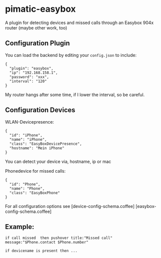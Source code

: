 pimatic-easybox
=======================

A plugin for detecting devices and missed calls through an Easybox 904x router (maybe other work, too)


Configuration Plugin
--------------------
You can load the backend by editing your `config.json` to include:

    {
      "plugin": "easybox",
      "ip": "192.168.158.1",
      "password": "xxx",
      "interval": "120"
    }

My router hangs after some time, if I lower the interval, so be careful.

Configuration Devices
---------------------

WLAN-Devicepresence:

    {
      "id": "iPhone",
      "name": "iPhone",
      "class": "EasyBoxDevicePresence",
      "hostname": "Mein iPhone"
    }
You can detect your device via, hostname, ip or mac

Phonedevice for missed calls:

    {
      "id": "Phone",
      "name": "Phone",
      "class": "EasyBoxPhone"
    }


For all configuration options see 
[device-config-schema.coffee]
[easybox-config-schema.coffee]

Example:
--------

    if call missed  then pushover title:"Missed call" message:"$Phone.contact $Phone.number"
    
    if devicename is present then ...
